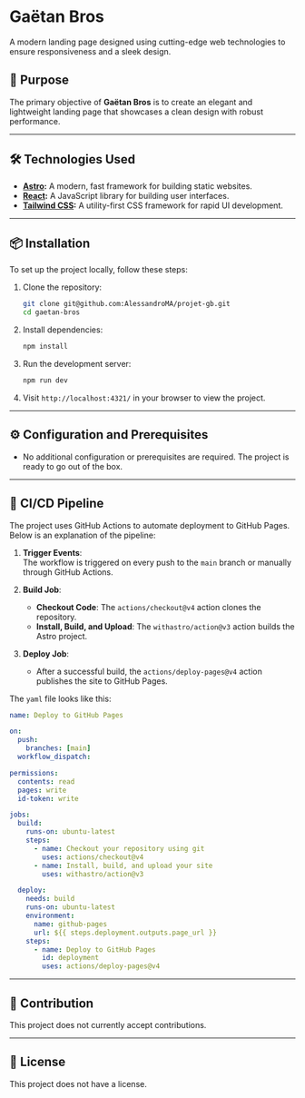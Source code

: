 # Gaëtan Bros

A modern landing page designed using cutting-edge web technologies to ensure responsiveness and a sleek design.

## 🚀 Purpose

The primary objective of **Gaëtan Bros** is to create an elegant and lightweight landing page that showcases a clean design with robust performance.

---

## 🛠️ Technologies Used

- **[Astro](https://astro.build/):** A modern, fast framework for building static websites.
- **[React](https://react.dev/):** A JavaScript library for building user interfaces.
- **[Tailwind CSS](https://tailwindcss.com/):** A utility-first CSS framework for rapid UI development.

---

## 📦 Installation

To set up the project locally, follow these steps:

1. Clone the repository:

   ```bash
   git clone git@github.com:AlessandroMA/projet-gb.git
   cd gaetan-bros
   ```

2. Install dependencies:

   ```bash
   npm install
   ```

3. Run the development server:

   ```bash
   npm run dev
   ```

4. Visit `http://localhost:4321/` in your browser to view the project.

---

## ⚙️ Configuration and Prerequisites

- No additional configuration or prerequisites are required. The project is ready to go out of the box.

---

## 🚀 CI/CD Pipeline

The project uses GitHub Actions to automate deployment to GitHub Pages. Below is an explanation of the pipeline:

1. **Trigger Events**:  
   The workflow is triggered on every push to the `main` branch or manually through GitHub Actions.

2. **Build Job**:

   - **Checkout Code**: The `actions/checkout@v4` action clones the repository.
   - **Install, Build, and Upload**: The `withastro/action@v3` action builds the Astro project.

3. **Deploy Job**:
   - After a successful build, the `actions/deploy-pages@v4` action publishes the site to GitHub Pages.

The `yaml` file looks like this:

```yaml
name: Deploy to GitHub Pages

on:
  push:
    branches: [main]
  workflow_dispatch:

permissions:
  contents: read
  pages: write
  id-token: write

jobs:
  build:
    runs-on: ubuntu-latest
    steps:
      - name: Checkout your repository using git
        uses: actions/checkout@v4
      - name: Install, build, and upload your site
        uses: withastro/action@v3

  deploy:
    needs: build
    runs-on: ubuntu-latest
    environment:
      name: github-pages
      url: ${{ steps.deployment.outputs.page_url }}
    steps:
      - name: Deploy to GitHub Pages
        id: deployment
        uses: actions/deploy-pages@v4
```

---

## 🤝 Contribution

This project does not currently accept contributions.

---

## 📜 License

This project does not have a license.
